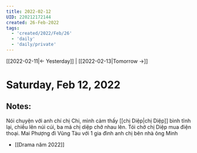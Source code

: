 ```yaml
---
title: 2022-02-12
UID: 220212172144
created: 26-Feb-2022
tags:
  - 'created/2022/Feb/26'
  - 'daily'
  - 'daily/private'
---
```

[[2022-02-11|<- Yesterday]] | [[2022-02-13|Tomorrow ->]]
# Saturday, Feb 12, 2022

## Notes:
Nói chuyện với anh chí chị Chi, mình cảm thấy [[chị Diệp|chị Diệp]] bình tĩnh lại, chiều lên núi cúi, ba má chị diệp chở nhau lên. Tói chở chị Diệp mua điện thoại. Mai Phượng đi Vũng Tàu với 1 gia đình anh chị bên nhà ông Minh

- [[Drama năm 2022]]
